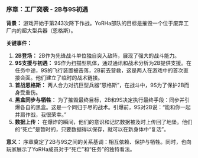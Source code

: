 ### 序章：工厂突袭 - 2B与9S初遇

**背景：**
游戏开始于第243次降下作战。YoRHa部队的目标是摧毁一个位于废弃工厂内的超大型兵器（恩格斯）。

**关键事件：**
1.  **2B登场：** 2B作为先锋战斗单位独自突入敌阵，展现了强大的战斗能力。
2.  **9S支援与初遇：** 9S作为扫描型机体，通过通讯和战术分析为2B提供支援。在任务中途，9S的飞行装置被击落，2B前去营救，这是两人在游戏中的首次直接会面。他们建立了临时的战术链接。
3.  **首战恩格斯：** 两人合力对抗巨型兵器“恩格斯”，在战斗中，9S为了保护2B而身受重伤。
4.  **黑盒同步与牺牲：** 为了摧毁最终目标，2B和9S决定执行最终手段：同步并引爆各自的黑盒。这是一个同归于尽的战术。引爆前，9S对2B说：“能和你一起并肩作战，我很荣幸。”
5.  **数据上传：** 在爆炸的瞬间，他们的意识和记忆数据被及时上传回了地堡。他们的“死亡”是暂时的，只要数据得以保存，就可以在新身体中“复活”。

**意义：**
序章奠定了2B与9S之间的关系基调：相互依赖、保护与牺牲。同时，也向玩家展示了YoRHa成员对于“死亡”和“任务”的独特看法。